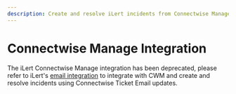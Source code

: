 ```yaml
---
description: Create and resolve iLert incidents from Connectwise Manage Ticket updates.
---
```


# Connectwise Manage Integration

The iLert Connectwise Manage integration has been deprecated, please refer to iLert's [email integration](email/) to integrate with CWM and create and resolve incidents using Connectwise Ticket Email updates.

